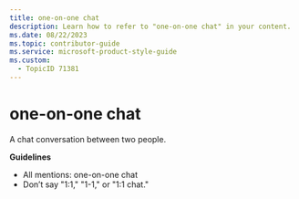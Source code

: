 ```yaml
---
title: one-on-one chat
description: Learn how to refer to "one-on-one chat" in your content.
ms.date: 08/22/2023
ms.topic: contributor-guide
ms.service: microsoft-product-style-guide
ms.custom:
  - TopicID 71381
---
```



# one-on-one chat

A chat conversation between two people. 

**Guidelines**

- All mentions: one-on-one chat  
- Don’t say "1:1," "1-1," or "1:1 chat."

